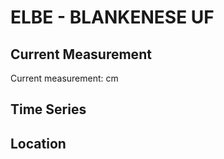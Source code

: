 # ELBE - BLANKENESE UF

## Current Measurement

Current measurement: <Value topic="rivers/pegel-online/ELBE/BLANKENESE-UF/measurementValue"/> cm

## Time Series

<TimeSeries topic="rivers/pegel-online/ELBE/BLANKENESE-UF/measurementValue" period="week" />

## Location

<WorldMap>
  <Marker lat="53.5555769928394" lon="9.807108136707472" labelTopic="rivers/pegel-online/ELBE/BLANKENESE-UF/measurementValue" />
</WorldMap>
